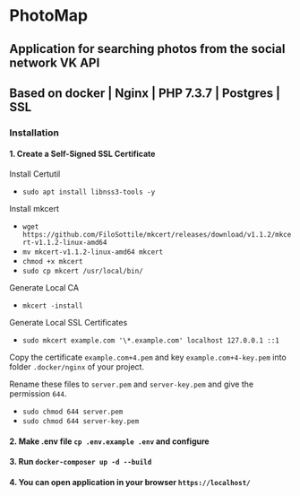 # PhotoMap
## Application for searching photos from the social network VK API

## Based on docker | Nginx | PHP 7.3.7 | Postgres | SSL

### Installation

#### 1. Create a Self-Signed SSL Certificate

Install Certutil

- `sudo apt install libnss3-tools -y`

Install mkcert

- `wget https://github.com/FiloSottile/mkcert/releases/download/v1.1.2/mkcert-v1.1.2-linux-amd64`
- `mv mkcert-v1.1.2-linux-amd64 mkcert`
- `chmod +x mkcert`
- `sudo cp mkcert /usr/local/bin/`

Generate Local CA

- `mkcert -install`

Generate Local SSL Certificates

- `sudo mkcert example.com '\*.example.com' localhost 127.0.0.1 ::1`

Copy the certificate `example.com+4.pem` and key `example.com+4-key.pem` into folder `.docker/nginx` of your project.

Rename these files to `server.pem` and `server-key.pem` and give the permission `644`.

- `sudo chmod 644 server.pem`
- `sudo chmod 644 server-key.pem`

#### 2. Make .env file `cp .env.example .env`  and configure

#### 3. Run `docker-composer up -d --build`

#### 4. You can open application in your browser `https://localhost/`